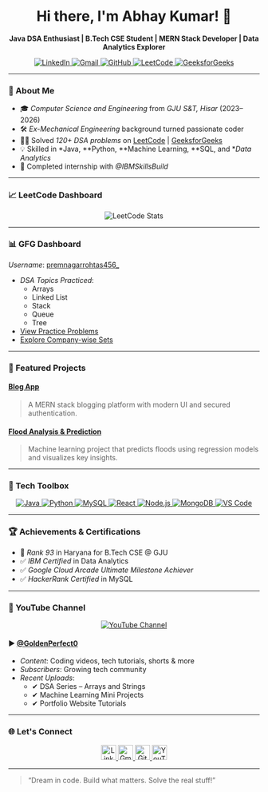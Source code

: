 <h1 align="center">Hi there, I'm Abhay Kumar! 👋</h1>

<p align="center">
  <b>Java DSA Enthusiast | B.Tech CSE Student | MERN Stack Developer | Data Analytics Explorer</b><br>
</p>

<p align="center">
  <a href="https://www.linkedin.com/in/abhaykumar6299">
    <img src="https://img.shields.io/badge/LinkedIn-0A66C2?style=for-the-badge&logo=linkedin&logoColor=white" alt="LinkedIn">
  </a>
  <a href="mailto:abhaykumarnokha321@gmail.com">
    <img src="https://img.shields.io/badge/Gmail-D14836?style=for-the-badge&logo=gmail&logoColor=white" alt="Gmail">
  </a>
  <a href="https://github.com/abhaykumarcse">
    <img src="https://img.shields.io/badge/GitHub-100000?style=for-the-badge&logo=github&logoColor=white" alt="GitHub">
  </a>
  <a href="https://leetcode.com/u/premnagarrohtas456_/">
    <img src="https://img.shields.io/badge/LeetCode-FFA116?style=for-the-badge&logo=leetcode&logoColor=black" alt="LeetCode">
  </a>
  <a href="https://www.geeksforgeeks.org/user/premnagarrohtas456_/">
    <img src="https://img.shields.io/badge/GeeksforGeeks-14A800?style=for-the-badge&logo=geeksforgeeks&logoColor=white" alt="GeeksforGeeks">
  </a>
</p>

---

### 🚀 About Me

- 🎓 *Computer Science and Engineering* from *GJU S&T, Hisar* (2023–2026)  
- 🛠 *Ex-Mechanical Engineering* background turned passionate coder  
- 👨‍💻 Solved *120+ DSA problems* on [LeetCode](https://leetcode.com/u/premnagarrohtas456_/)&nbsp;|&nbsp;[GeeksforGeeks](https://www.geeksforgeeks.org/user/premnagarrohtas456_/)
- 💡 Skilled in *Java, **Python, **Machine Learning, **SQL, and **Data Analytics*
- 💼 Completed internship with *@IBMSkillsBuild*

---

### 📈 LeetCode Dashboard

<p align="center">
  <img src="https://leetcard.jacoblin.cool/premnagarrohtas456_?ext=contest&theme=dark" alt="LeetCode Stats" />
</p>

---

### 📊 GFG Dashboard

*Username*: [premnagarrohtas456_](https://www.geeksforgeeks.org/user/premnagarrohtas456_/)

- *DSA Topics Practiced*:  
  - Arrays  
  - Linked List  
  - Stack  
  - Queue  
  - Tree  
- [View Practice Problems](https://practice.geeksforgeeks.org/user/premnagarrohtas456_/practice)  
- [Explore Company-wise Sets](https://practice.geeksforgeeks.org/explore?page=1&sortBy=submissions)

---

### 💼 Featured Projects

#### [Blog App](https://github.com/yourusername/blog-app)
> A MERN stack blogging platform with modern UI and secured authentication.

#### [Flood Analysis & Prediction](https://github.com/yourusername/flood-prediction)
> Machine learning project that predicts floods using regression models and visualizes key insights.

---

### 🧰 Tech Toolbox

<p align="center">
  <a href="https://docs.oracle.com/javase/8/docs/">
    <img src="https://img.shields.io/badge/Java-ED8B00?style=flat-square&logo=java&logoColor=white" alt="Java">
  </a>
  <a href="https://www.python.org/doc/">
    <img src="https://img.shields.io/badge/Python-3776AB?style=flat-square&logo=python&logoColor=white" alt="Python">
  </a>
  <a href="https://dev.mysql.com/doc/">
    <img src="https://img.shields.io/badge/MySQL-005C84?style=flat-square&logo=mysql&logoColor=white" alt="MySQL">
  </a>
  <a href="https://reactjs.org/docs/getting-started.html">
    <img src="https://img.shields.io/badge/React-61DAFB?style=flat-square&logo=react&logoColor=black" alt="React">
  </a>
  <a href="https://nodejs.org/en/docs/">
    <img src="https://img.shields.io/badge/Node.js-339933?style=flat-square&logo=node.js&logoColor=white" alt="Node.js">
  </a>
  <a href="https://www.mongodb.com/docs/">
    <img src="https://img.shields.io/badge/MongoDB-47A248?style=flat-square&logo=mongodb&logoColor=white" alt="MongoDB">
  </a>
  <a href="https://code.visualstudio.com/docs">
    <img src="https://img.shields.io/badge/VSCode-007ACC?style=flat-square&logo=visualstudiocode&logoColor=white" alt="VS Code">
  </a>
</p>

---

### 🏆 Achievements & Certifications

- 🥇 *Rank 93* in Haryana for B.Tech CSE @ GJU
- ✅ *IBM Certified* in Data Analytics
- ✅ *Google Cloud Arcade Ultimate Milestone Achiever*
- ✅ *HackerRank Certified* in MySQL

---

### 🎥 YouTube Channel

<p align="center">
  <a href="https://youtube.com/@goldenperfect0?si=iNHqiXJWHEE7JIhK">
    <img src="https://img.shields.io/badge/YouTube-FF0000?style=for-the-badge&logo=youtube&logoColor=white" alt="YouTube Channel">
  </a>
</p>

#### ▶ [@GoldenPerfect0](https://youtube.com/@goldenperfect0?si=iNHqiXJWHEE7JIhK)

- *Content*: Coding videos, tech tutorials, shorts & more
- *Subscribers*: Growing tech community
- *Recent Uploads*:  
  - ✔ DSA Series – Arrays and Strings  
  - ✔ Machine Learning Mini Projects  
  - ✔ Portfolio Website Tutorials

---

### 🌐 Let's Connect

<p align="center">
  <a href="https://www.linkedin.com/in/abhaykumar6299">
    <img src="https://img.icons8.com/fluency/48/linkedin.png" width="30px" alt="LinkedIn"/>
  </a>
  <a href="mailto:abhaykumarnokha321@gmail.com">
    <img src="https://img.icons8.com/fluency/48/gmail.png" width="30px" alt="Gmail"/>
  </a>
  <a href="https://github.com/abhaykumarcse">
    <img src="https://img.icons8.com/ios-filled/50/github.png" width="30px" alt="GitHub"/>
  </a>
  <a href="https://youtube.com/@goldenperfect0?si=iNHqiXJWHEE7JIhK">
    <img src="https://img.icons8.com/fluency/48/youtube-play.png" width="30px" alt="YouTube"/>
  </a>
</p>

---

> “Dream in code. Build what matters. Solve the real stuff!”
